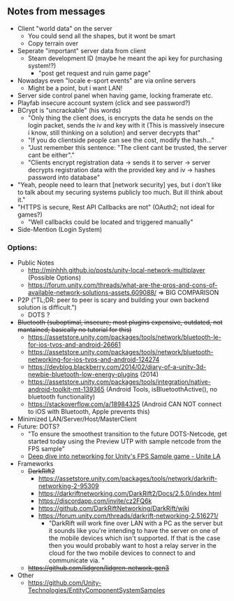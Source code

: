 ## Notes from messages
* Client "world data" on the server
  * You could send all the shapes, but it wont be smart
  * Copy terrain over
* Seperate "important" server data from client
  * Steam development ID (maybe he meant the api key for purchasing system!?)
    * "post get request and ruin game page"
* Nowadays even "locale e-sport events" are via online servers
  * Might be a point, but i want LAN!
* Server side control panel when having game, locking framerate etc.
* Playfab insecure account system (click and see password?)
* BCrypt is "uncrackable" (his words)
  * "Only thing the client does, is encrypts the data he sends on the login packet, sends the iv and key with it 
  (This is massively insecure i know, still thinking on a solution) and server decrypts that"
  * "If you do clientside people can see the cost, modify the hash..."
  * "Just remember this sentence: "The client cant be trusted, the server cant be either"."
  * "Clients encrypt registration data -> sends it to server -> server decrypts registration data with the provided
  key and iv -> hashes password into database"
* "Yeah, people need to learn that [network security] yes, but i don't like to talk about my securing
systems publicly too much. But ill think about it."
* "HTTPS is secure, Rest API Callbacks are not" (OAuth2; not ideal for games?)
  * "Well callbacks could be located and triggered manually"
* Side-Mention (Login System)

### Options:
* Public Notes
  * http://minhhh.github.io/posts/unity-local-network-multiplayer (Possible Options)
  * https://forum.unity.com/threads/what-are-the-pros-and-cons-of-available-network-solutions-assets.609088/ => BIG COMPARISON
* P2P ("TL;DR: peer to peer is scary and building your own backend solution is difficult.")
  * DOTS ?
* ~~Bluetooth (suboptimal, insecure; most plugins expensive, outdated, not mantained; basically no tutorial for this)~~
  * https://assetstore.unity.com/packages/tools/network/bluetooth-le-for-ios-tvos-and-android-26661
  * https://assetstore.unity.com/packages/tools/network/bluetooth-networking-for-ios-tvos-and-android-124274
  * https://devblog.blackberry.com/2014/02/diary-of-a-unity-3d-newbie-bluetooth-low-energy-plugins (2014)
  * https://assetstore.unity.com/packages/tools/integration/native-android-toolkit-mt-139365 (Android Tools, isBluetoothActive(), no bluetooth functionality)
  * https://stackoverflow.com/a/18984325 (Android CAN NOT connect to iOS with Bluetooth, Apple prevents this)
* Minimized LAN/Server/Host/MasterClient
* Future: DOTS?
  * "To ensure the smoothest transition to the future DOTS-Netcode, get started today using the Preview UTP with sample netcode from the FPS sample"
  * [Deep dive into networking for Unity's FPS Sample game - Unite LA](https://www.youtube.com/watch?v=k6JTaFE7SYI)
* Frameworks
  * ~~DarkRift2~~
    * https://assetstore.unity.com/packages/tools/network/darkrift-networking-2-95309
    * https://darkriftnetworking.com/DarkRift2/Docs/2.5.0/index.html
    * https://discordapp.com/invite/cz2FQ6k
    * https://github.com/DarkRiftNetworking/DarkRift/wiki
    * https://forum.unity.com/threads/darkrift-networking-2.516271/
      * "DarkRift will work fine over LAN with a PC as the server but it sounds like you're intending to have the server on one of the mobile devices which isn't supported. If that is the case then you would probably want to host a relay server in the cloud for the two mobile devices to connect to and communicate via. "
  * ~~https://github.com/lidgren/lidgren-network-gen3~~
* Other
  * https://github.com/Unity-Technologies/EntityComponentSystemSamples
